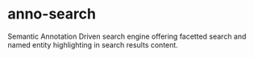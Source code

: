 # anno-search
Semantic Annotation Driven search engine offering facetted search and named entity highlighting in search results content.
